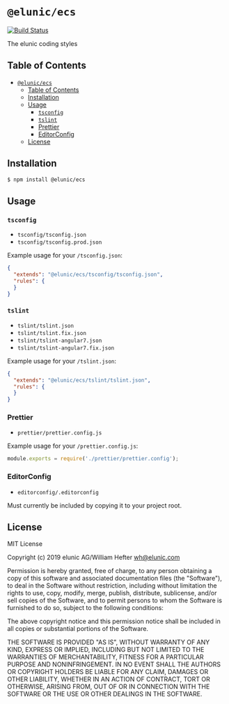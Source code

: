 # `@elunic/ecs`

[![Build Status](https://travis-ci.org/elunic/ecs.svg?branch=master)](https://travis-ci.org/elunic/ecs)

The elunic coding styles

## Table of Contents

- [`@elunic/ecs`](#elunicecs)
  - [Table of Contents](#table-of-contents)
  - [Installation](#installation)
  - [Usage](#usage)
    - [`tsconfig`](#tsconfig)
    - [`tslint`](#tslint)
    - [Prettier](#prettier)
    - [EditorConfig](#editorconfig)
  - [License](#license)

## Installation

```bash
$ npm install @elunic/ecs
```


## Usage

### `tsconfig`

* `tsconfig/tsconfig.json`
* `tsconfig/tsconfig.prod.json`

Example usage for your `/tsconfig.json`:
```json
{
  "extends": "@elunic/ecs/tsconfig/tsconfig.json",
  "rules": {
  }
}
```

### `tslint`

* `tslint/tslint.json`
* `tslint/tslint.fix.json`
* `tslint/tslint-angular7.json`
* `tslint/tslint-angular7.fix.json`

Example usage for your `/tslint.json`:
```json
{
  "extends": "@elunic/ecs/tslint/tslint.json",
  "rules": {
  }
}
```

### Prettier

* `prettier/prettier.config.js`

Example usage for your `/prettier.config.js`:
```javascript
module.exports = require('./prettier/prettier.config');
```

### EditorConfig

* `editorconfig/.editorconfig`

Must currently be included by copying it to your project root.


## License

MIT License

Copyright (c) 2019 elunic AG/William Hefter <wh@elunic.com>

Permission is hereby granted, free of charge, to any person obtaining a copy
of this software and associated documentation files (the "Software"), to deal
in the Software without restriction, including without limitation the rights
to use, copy, modify, merge, publish, distribute, sublicense, and/or sell
copies of the Software, and to permit persons to whom the Software is
furnished to do so, subject to the following conditions:

The above copyright notice and this permission notice shall be included in all
copies or substantial portions of the Software.

THE SOFTWARE IS PROVIDED "AS IS", WITHOUT WARRANTY OF ANY KIND, EXPRESS OR
IMPLIED, INCLUDING BUT NOT LIMITED TO THE WARRANTIES OF MERCHANTABILITY,
FITNESS FOR A PARTICULAR PURPOSE AND NONINFRINGEMENT. IN NO EVENT SHALL THE
AUTHORS OR COPYRIGHT HOLDERS BE LIABLE FOR ANY CLAIM, DAMAGES OR OTHER
LIABILITY, WHETHER IN AN ACTION OF CONTRACT, TORT OR OTHERWISE, ARISING FROM,
OUT OF OR IN CONNECTION WITH THE SOFTWARE OR THE USE OR OTHER DEALINGS IN THE
SOFTWARE.
